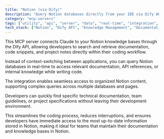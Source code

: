 ```yaml
---
title: "Notion (via Dify)"
description: "Query Notion databases directly from your IDE via Dify API for instant documentation access while coding."
category: "mcp-servers"
tags: ["utility", "api", "server", "data", "real-time", "integration", "knowledge management", "coding workflow"]
tech_stack: ["Notion", "Dify API", "Knowledge Management", "Documentation", "real-time querying"]
---
```


This MCP server connects Claude to your Notion knowledge bases through the Dify API, allowing developers to search and retrieve documentation, code snippets, and project notes directly within their coding workflow. 

Instead of context-switching between applications, you can query Notion databases in real-time to access relevant documentation, API references, or internal knowledge while writing code.

The integration enables seamless access to organized Notion content, supporting complex queries across multiple databases and pages. 

Developers can quickly find specific technical documentation, team guidelines, or project specifications without leaving their development environment. 

This streamlines the coding process, reduces interruptions, and ensures developers have immediate access to the most up-to-date information stored in Notion, making it ideal for teams that maintain their documentation and knowledge bases in Notion.